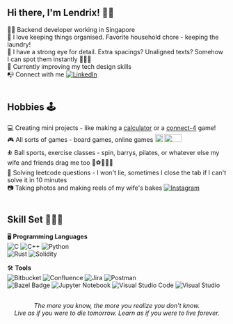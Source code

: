 
## Hi there, I'm Lendrix! 👋🏻

👦🏻 Backend developer working in Singapore<br>
📝 I love keeping things organised. Favorite household chore - keeping the laundry!<br>
👀 I have a strong eye for detail. Extra spacings? Unaligned texts? Somehow I can spot them instantly 🤷🏻‍♂️<br>
🌱 Currently improving my tech design skills<br>
📭 Connect with me [![LinkedIn](https://img.shields.io/badge/LinkedIn-0077B5?style=for-the-badge&logo=linkedin&logoColor=white)](https://www.linkedin.com/in/lendrix/)<br>
<br>

## Hobbies 🕹️

💻 Creating mini projects - like making a [calculator](https://github.com/XirdneL/calculator) or a [connect-4](https://github.com/XirdneL/connect-4) game!<br>
🎮 All sorts of games - board games, online games <img src="https://cdn.worldvectorlogo.com/logos/overwatch-2.svg" width="18" height="18"> <img src="https://iconape.com/wp-content/png_logo_vector/counter-strike-global-offensive-logo-2.png" width="40" height="18"><br>
⛹ Ball sports, exercise classes - spin, barrys, pilates, or whatever else my wife and friends drag me too 🏀⚽🏋️‍♂️🚴<br>
🧐 Solving leetcode questions - I won't lie, sometimes I close the tab if I can't solve it in 10 minutes<br>
📷 Taking photos and making reels of my wife's bakes [![Instagram](https://img.shields.io/badge/@lisaaabakes-%23E4405F.svg?style=social&logo=instagram)](https://www.instagram.com/lisaaabakes/)<br>
<br>

## Skill Set 👨🏻‍💻

🖥️ **Programming Languages**<br>
![C](https://img.shields.io/badge/c-★★★-lightgrey.svg?labelColor=%2300599C&style=for-the-badge&logo=c&logoColor=white)
![C++](https://img.shields.io/badge/c++-★★★-lightgrey.svg?labelColor=%2300599C&style=for-the-badge&logo=c%2B%2B&logoColor=white)
![Python](https://img.shields.io/badge/python-★★☆-lightgrey?labelColor=3670A0&style=for-the-badge&logo=python&logoColor=ffdd54)
<br>
![Rust](https://img.shields.io/badge/rust-★★☆-lightgrey.svg?labelColor=%23000000&style=for-the-badge&logo=rust&logoColor=white)
![Solidity](https://img.shields.io/badge/Solidity-★☆☆-lightgrey.svg?labelColor=%23363636&style=for-the-badge&logo=solidity&logoColor=white)

🛠️ **Tools**<br>
![Bitbucket](https://img.shields.io/badge/bitbucket-%230047B3.svg?style=for-the-badge&logo=bitbucket&logoColor=white)
![Confluence](https://img.shields.io/badge/confluence-%23172BF4.svg?style=for-the-badge&logo=confluence&logoColor=white)
![Jira](https://img.shields.io/badge/jira-%230A0FFF.svg?style=for-the-badge&logo=jira&logoColor=white)
![Postman](https://img.shields.io/badge/Postman-FF6C37?style=for-the-badge&logo=postman&logoColor=white)
<br>
![Bazel Badge](https://img.shields.io/badge/Bazel-43A047?logo=bazel&logoColor=fff&style=for-the-badge)
![Jupyter Notebook](https://img.shields.io/badge/jupyter-%23FA0F00.svg?style=for-the-badge&logo=jupyter&logoColor=white)
![Visual Studio Code](https://img.shields.io/badge/Visual%20Studio%20Code-0078d7.svg?style=for-the-badge&logo=visual-studio-code&logoColor=white)
![Visual Studio](https://img.shields.io/badge/Visual%20Studio-5C2D91.svg?style=for-the-badge&logo=visual-studio&logoColor=white)
<br>

##
<p align="center">
  <i>
    The more you know, the more you realize you don't know.<br>
    Live as if you were to die tomorrow. Learn as if you were to live forever.<br>
  </i>
</p>
